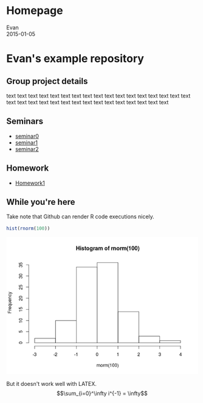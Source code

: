 # Homepage
Evan  
2015-01-05  

Evan's example repository
=========================

Group project details
---------------------
text text text text text text text text text text text text text text text text text text text text text text text text text text text text text text text text 

Seminars
--------

- [seminar0](https://github.com/wdurnoUBC/testRepo/blob/master/seminars/sem0.md)
- [seminar1](https://github.com/wdurnoUBC/testRepo/blob/master/seminars/sem1.md)
- [seminar2](https://github.com/wdurnoUBC/testRepo/blob/master/seminars/sem2.md)

Homework
--------

- [Homework1](https://github.com/wdurnoUBC/testRepo/blob/master/homework/hw1.md)

While you're here
-----------------

Take note that Github can render R code executions nicely.

```r
hist(rnorm(100))
```

![](README_files/figure-html/unnamed-chunk-1-1.png) 

But it doesn't work well with LATEX.
$$\sum_{i=0}^\infty i^{-1} = \infty$$
